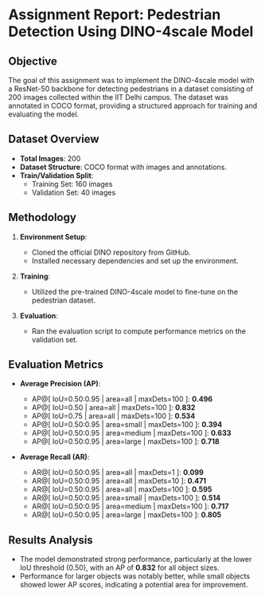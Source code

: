# Assignment Report: Pedestrian Detection Using DINO-4scale Model

## Objective
The goal of this assignment was to implement the DINO-4scale model with a ResNet-50 backbone for detecting pedestrians in a dataset consisting of 200 images collected within the IIT Delhi campus. The dataset was annotated in COCO format, providing a structured approach for training and evaluating the model.

## Dataset Overview
- **Total Images**: 200
- **Dataset Structure**: COCO format with images and annotations.
- **Train/Validation Split**: 
  - Training Set: 160 images
  - Validation Set: 40 images

## Methodology
1. **Environment Setup**:
   - Cloned the official DINO repository from GitHub.
   - Installed necessary dependencies and set up the environment.

2. **Training**:
   - Utilized the pre-trained DINO-4scale model to fine-tune on the pedestrian dataset.

3. **Evaluation**:
   - Ran the evaluation script to compute performance metrics on the validation set.

## Evaluation Metrics
- **Average Precision (AP)**:
  - AP@[ IoU=0.50:0.95 | area=all | maxDets=100 ]: **0.496**
  - AP@[ IoU=0.50 | area=all | maxDets=100 ]: **0.832**
  - AP@[ IoU=0.75 | area=all | maxDets=100 ]: **0.534**
  - AP@[ IoU=0.50:0.95 | area=small | maxDets=100 ]: **0.394**
  - AP@[ IoU=0.50:0.95 | area=medium | maxDets=100 ]: **0.633**
  - AP@[ IoU=0.50:0.95 | area=large | maxDets=100 ]: **0.718**

- **Average Recall (AR)**:
  - AR@[ IoU=0.50:0.95 | area=all | maxDets=1 ]: **0.099**
  - AR@[ IoU=0.50:0.95 | area=all | maxDets=10 ]: **0.471**
  - AR@[ IoU=0.50:0.95 | area=all | maxDets=100 ]: **0.595**
  - AR@[ IoU=0.50:0.95 | area=small | maxDets=100 ]: **0.514**
  - AR@[ IoU=0.50:0.95 | area=medium | maxDets=100 ]: **0.717**
  - AR@[ IoU=0.50:0.95 | area=large | maxDets=100 ]: **0.805**

## Results Analysis
- The model demonstrated strong performance, particularly at the lower IoU threshold (0.50), with an AP of **0.832** for all object sizes.
- Performance for larger objects was notably better, while small objects showed lower AP scores, indicating a potential area for improvement.
